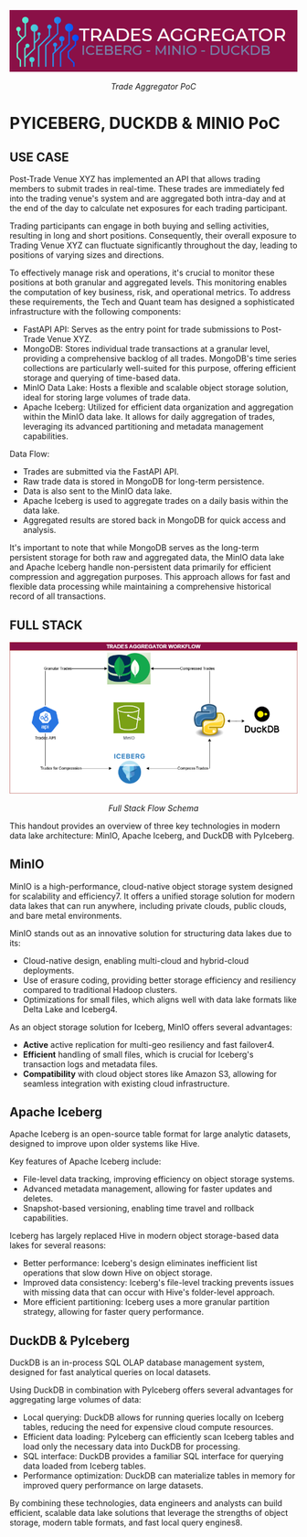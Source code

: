 <p align="center">
    <a href=""><img src="./www/img/LOGO_PDMPOC_BANNER.png" alt="PDMBanner-BigData-IFT"></a>
</p>
<p align="center">
    <em>Trade Aggregator PoC</em>
</p>

# PYICEBERG, DUCKDB & MINIO PoC

## USE CASE


Post-Trade Venue XYZ has implemented an API that allows trading members to submit trades in real-time. These trades are immediately fed into the trading venue's system and are aggregated both intra-day and at the end of the day to calculate net exposures for each trading participant.

Trading participants can engage in both buying and selling activities, resulting in long and short positions. Consequently, their overall exposure to Trading Venue XYZ can fluctuate significantly throughout the day, leading to positions of varying sizes and directions.

To effectively manage risk and operations, it's crucial to monitor these positions at both granular and aggregated levels. This monitoring enables the computation of key business, risk, and operational metrics.
To address these requirements, the Tech and Quant team has designed a sophisticated infrastructure with the following components:

- FastAPI API: Serves as the entry point for trade submissions to Post-Trade Venue XYZ.
- MongoDB: Stores individual trade transactions at a granular level, providing a comprehensive backlog of all trades. MongoDB's time series collections are particularly well-suited for this purpose, offering efficient storage and querying of time-based data.
- MinIO Data Lake: Hosts a flexible and scalable object storage solution, ideal for storing large volumes of trade data.
- Apache Iceberg: Utilized for efficient data organization and aggregation within the MinIO data lake. It allows for daily aggregation of trades, leveraging its advanced partitioning and metadata management capabilities.

Data Flow:
- Trades are submitted via the FastAPI API.
- Raw trade data is stored in MongoDB for long-term persistence.
- Data is also sent to the MinIO data lake.
- Apache Iceberg is used to aggregate trades on a daily basis within the data lake.
- Aggregated results are stored back in MongoDB for quick access and analysis.

It's important to note that while MongoDB serves as the long-term persistent storage for both raw and aggregated data, the MinIO data lake and Apache Iceberg handle non-persistent data primarily for efficient compression and aggregation purposes. This approach allows for fast and flexible data processing while maintaining a comprehensive historical record of all transactions.

## FULL STACK

<p align="center">
    <a href=""><img src="./www/img/iceberg_minio_duckdb.png" alt="PDMPOC-BigData-IFT"></a>
</p>
<p align="center">
    <em>Full Stack Flow Schema</em>
</p>


This handout provides an overview of three key technologies in modern data lake architecture: MinIO, Apache Iceberg, and DuckDB with PyIceberg.

## MinIO

MinIO is a high-performance, cloud-native object storage system designed for scalability and efficiency7. It offers a unified storage solution for modern data lakes that can run anywhere, including private clouds, public clouds, and bare metal environments.

MinIO stands out as an innovative solution for structuring data lakes due to its:

- Cloud-native design, enabling multi-cloud and hybrid-cloud deployments.
- Use of erasure coding, providing better storage efficiency and resiliency compared to traditional Hadoop clusters.
- Optimizations for small files, which aligns well with data lake formats like Delta Lake and Iceberg4.

As an object storage solution for Iceberg, MinIO offers several advantages:

- **Active** active replication for multi-geo resiliency and fast failover4.
- **Efficient** handling of small files, which is crucial for Iceberg's transaction logs and metadata files.
- **Compatibility** with cloud object stores like Amazon S3, allowing for seamless integration with existing cloud infrastructure.

## Apache Iceberg

Apache Iceberg is an open-source table format for large analytic datasets, designed to improve upon older systems like Hive.

Key features of Apache Iceberg include:

- File-level data tracking, improving efficiency on object storage systems.
- Advanced metadata management, allowing for faster updates and deletes.
- Snapshot-based versioning, enabling time travel and rollback capabilities.

Iceberg has largely replaced Hive in modern object storage-based data lakes for several reasons:

- Better performance: Iceberg's design eliminates inefficient list operations that slow down Hive on object storage.
- Improved data consistency: Iceberg's file-level tracking prevents issues with missing data that can occur with Hive's folder-level approach.
- More efficient partitioning: Iceberg uses a more granular partition strategy, allowing for faster query performance.

## DuckDB & PyIceberg

DuckDB is an in-process SQL OLAP database management system, designed for fast analytical queries on local datasets.

Using DuckDB in combination with PyIceberg offers several advantages for aggregating large volumes of data:

- Local querying: DuckDB allows for running queries locally on Iceberg tables, reducing the need for expensive cloud compute resources.
- Efficient data loading: PyIceberg can efficiently scan Iceberg tables and load only the necessary data into DuckDB for processing.
- SQL interface: DuckDB provides a familiar SQL interface for querying data loaded from Iceberg tables.
- Performance optimization: DuckDB can materialize tables in memory for improved query performance on large datasets.


By combining these technologies, data engineers and analysts can build efficient, scalable data lake solutions that leverage the strengths of object storage, modern table formats, and fast local query engines8.